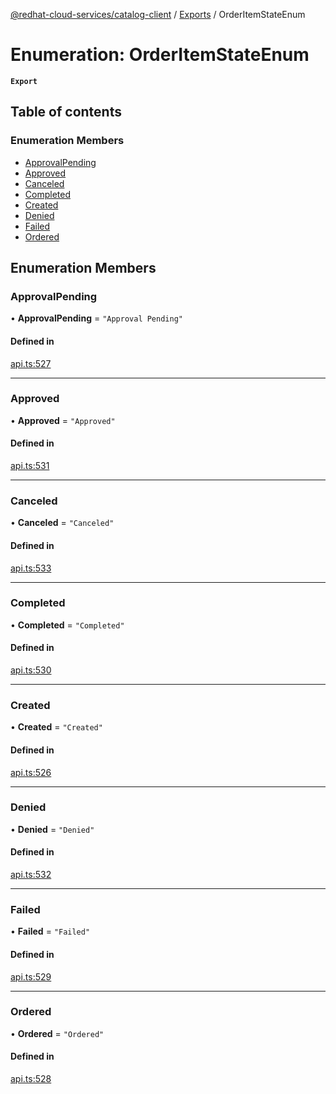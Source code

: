 [@redhat-cloud-services/catalog-client](../README.md) / [Exports](../modules.md) / OrderItemStateEnum

# Enumeration: OrderItemStateEnum

**`Export`**

## Table of contents

### Enumeration Members

- [ApprovalPending](OrderItemStateEnum.md#approvalpending)
- [Approved](OrderItemStateEnum.md#approved)
- [Canceled](OrderItemStateEnum.md#canceled)
- [Completed](OrderItemStateEnum.md#completed)
- [Created](OrderItemStateEnum.md#created)
- [Denied](OrderItemStateEnum.md#denied)
- [Failed](OrderItemStateEnum.md#failed)
- [Ordered](OrderItemStateEnum.md#ordered)

## Enumeration Members

### ApprovalPending

• **ApprovalPending** = ``"Approval Pending"``

#### Defined in

[api.ts:527](https://github.com/mkholjuraev/javascript-clients/blob/master/packages/catalog/api.ts#L527)

___

### Approved

• **Approved** = ``"Approved"``

#### Defined in

[api.ts:531](https://github.com/mkholjuraev/javascript-clients/blob/master/packages/catalog/api.ts#L531)

___

### Canceled

• **Canceled** = ``"Canceled"``

#### Defined in

[api.ts:533](https://github.com/mkholjuraev/javascript-clients/blob/master/packages/catalog/api.ts#L533)

___

### Completed

• **Completed** = ``"Completed"``

#### Defined in

[api.ts:530](https://github.com/mkholjuraev/javascript-clients/blob/master/packages/catalog/api.ts#L530)

___

### Created

• **Created** = ``"Created"``

#### Defined in

[api.ts:526](https://github.com/mkholjuraev/javascript-clients/blob/master/packages/catalog/api.ts#L526)

___

### Denied

• **Denied** = ``"Denied"``

#### Defined in

[api.ts:532](https://github.com/mkholjuraev/javascript-clients/blob/master/packages/catalog/api.ts#L532)

___

### Failed

• **Failed** = ``"Failed"``

#### Defined in

[api.ts:529](https://github.com/mkholjuraev/javascript-clients/blob/master/packages/catalog/api.ts#L529)

___

### Ordered

• **Ordered** = ``"Ordered"``

#### Defined in

[api.ts:528](https://github.com/mkholjuraev/javascript-clients/blob/master/packages/catalog/api.ts#L528)
